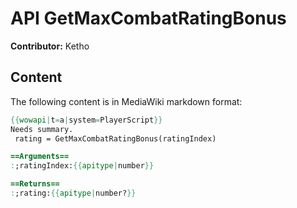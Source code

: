 # API GetMaxCombatRatingBonus

**Contributor:** Ketho

## Content

The following content is in MediaWiki markdown format:

```mediawiki
{{wowapi|t=a|system=PlayerScript}}
Needs summary.
 rating = GetMaxCombatRatingBonus(ratingIndex)

==Arguments==
:;ratingIndex:{{apitype|number}}

==Returns==
:;rating:{{apitype|number?}}
```
